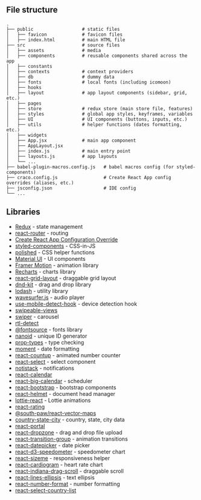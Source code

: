 ## File structure

    .
    ├── public                  # static files
    │   ├── favicon             # favicon files
    │   ├── index.html          # main HTML file
    ├── src                     # source files
    │   ├── assets              # media
    │   ├── components          # reusable components shared across the app
    │   ├── constants           
    │   ├── contexts            # context providers
    │   ├── db                  # dummy data
    │   ├── fonts               # local fonts (including icomoon)
    │   ├── hooks               
    │   ├── layout              # app layout components (sidebar, grid, etc.)
    │   ├── pages               
    │   ├── store               # redux store (main store file, features)
    │   ├── styles              # global app styles, keyframes, variables
    │   ├── UI                  # UI components (buttons, inputs, etc.)
    │   ├── utils               # helper functions (dates formatting, etc.)
    │   ├── widgets             
    │   ├── App.jsx             # main app component
    │   ├── AppLayout.jsx       
    │   ├── index.js            # main entry point
    │   ├── layouts.js          # app layouts
    │   └── ...
    ├── babel-plugin-macros.config.js   # babel macros config (for styled-components)
    ├── craco.config.js                 # Create React App config overrides (aliases, etc.)
    ├── jsconfig.json                   # IDE config
    └── ...

## Libraries

- [Redux](https://redux.js.org/) - state management
- [react-router](https://reactrouter.com/) - routing
- [Create React App Configuration Override](https://github.com/dilanx/craco)
- [styled-components](https://styled-components.com/)  -  CSS-in-JS
- [polished](https://polished.js.org/) - CSS helper functions
- [Material UI](https://material-ui.com/) - UI components
- [Framer Motion](https://www.framer.com/motion/) - animation library
- [Recharts](http://recharts.org/en-US/) - charts library
- [react-grid-layout](https://github.com/react-grid-layout/react-grid-layout) - draggable grid layout
- [dnd-kit](https://dndkit.com/) - drag and drop library
- [lodash](https://lodash.com/) - utility library
- [wavesurfer.js](https://wavesurfer-js.org/) - audio player
- [use-mobile-detect-hook](https://github.com/haldarmahesh/use-mobile-detect-hook) - device detection hook
- [swipeable-views](https://react-swipeable-views.com/)
- [swiper](https://swiperjs.com/) - carousel
- [rtl-detect](https://github.com/shadiabuhilal/rtl-detect)
- [@fontsource](https://github.com/fontsource/fontsource) - fonts library
- [nanoid](https://github.com/ai/nanoid) - unique ID generator
- [prop-types](https://reactjs.org/docs/typechecking-with-proptypes.html) - type checking
- [moment](https://momentjs.com/) - date formatting
- [react-countup]() - animated number counter
- [react-select](https://react-select.com/home) - select component
- [notistack](https://iamhosseindhv.com/notistack) - notifications
- [react-calendar](https://projects.wojtekmaj.pl/react-calendar/)
- [react-big-calendar](https://projects.wojtekmaj.pl/react-calendar/) - scheduler
- [react-bootstrap](https://react-bootstrap.github.io/) - bootstrap components
- [react-helmet](https://github.com/nfl/react-helmet) - document head manager
- [lottie-react](https://lottiefiles.com) - Lottie animations
- [react-rating](https://github.com/dreyescat/react-rating)
- [@south-paw/react-vector-maps](https://react-vector-maps.netlify.app)
- [country-state-city](https://github.com/harpreetkhalsagtbit/country-state-city) - country, state, city data
- [react-portal](https://github.com/tajo/react-portal)
- [react-dropzone](https://react-dropzone.js.org/) - drag and drop file upload
- [react-transition-group](https://reactcommunity.org/react-transition-group/) - animation transitions
- [react-datepicker](https://reactdatepicker.com/) - date picker
- [react-d3-speedometer](https://palerdot.in/react-d3-speedometer/?path=/story/reactspeedometer--default-with-no-config) - speedometer chart
- [react-sizeme](https://github.com/ctrlplusb/react-sizeme) - responsiveness helper
- [react-cardiogram](https://github.com/dmitriy-kudelko/react-cardiogram) - heart rate chart
- [react-indiana-drag-scroll](https://norserium.github.io/react-indiana-drag-scroll/) - draggable scroll
- [react-lines-ellipsis](https://xiaody.github.io/react-lines-ellipsis/) - text ellipsis
- [react-number-format](https://github.com/s-yadav/react-number-format) - number formatting
- [react-select-country-list](https://github.com/Chun-Lin/react-select-country-list)
